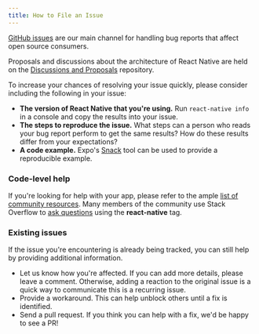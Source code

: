```yaml
---
title: How to File an Issue
---
```


[GitHub issues](https://github.com/facebook/react-native/issues) are our main channel for handling bug reports that affect open source consumers.

Proposals and discussions about the architecture of React Native are held on the [Discussions and Proposals](https://github.com/react-native-community/discussions-and-proposals) repository.

To increase your chances of resolving your issue quickly, please consider including the following in your issue:

- **The version of React Native that you're using.** Run `react-native info` in a console and copy the results into your issue.
- **The steps to reproduce the issue.** What steps can a person who reads your bug report perform to get the same results? How do these results differ from your expectations?
- **A code example.** Expo's [Snack](https://snack.expo.io/) tool can be used to provide a reproducible example.

### Code-level help

If you're looking for help with your app, please refer to the ample [list of community resources](/community/support). Many members of the community use Stack Overflow to [ask questions](https://stackoverflow.com/questions/tagged/react-native?sort=frequent) using the **react-native** tag.

### Existing issues

If the issue you're encountering is already being tracked, you can still help by providing additional information.

- Let us know how you're affected. If you can add more details, please leave a comment. Otherwise, adding a reaction to the original issue is a quick way to communicate this is a recurring issue.
- Provide a workaround. This can help unblock others until a fix is identified.
- Send a pull request. If you think you can help with a fix, we'd be happy to see a PR!
